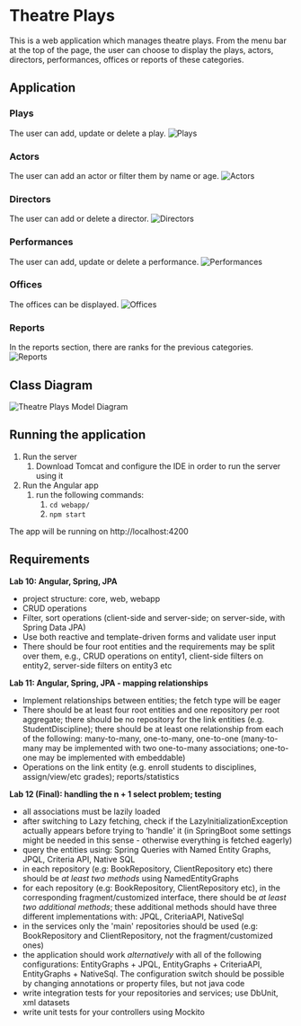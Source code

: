# Theatre Plays

This is a web application which manages theatre plays. From the menu bar at the top of the page, the user can choose to display the plays, actors, directors, performances, offices or reports of these categories.



## Application

### Plays

The user can add, update or delete a play.
![Plays](images/plays.png)
### Actors

The user can add an actor or filter them by name or age.
![Actors](images/actors.png)
### Directors

The user can add or delete a director.
![Directors](images/directors.png)
### Performances

The user can add, update or delete a performance.
![Performances](images/performances.png)
### Offices

The offices can be displayed.
![Offices](images/offices.png)
### Reports

In the reports section, there are ranks for the previous categories.
![Reports](images/reports.png)



## Class Diagram

![Theatre Plays Model Diagram](images/theatre-plays-model-diagram.png)



## Running the application

1. Run the server
    1. Download Tomcat and configure the IDE in order to run the server using it
2. Run the Angular app
    1. run the following commands:
        1. ```cd webapp/```
        2. ```npm start```

The app will be running on http://localhost:4200



## Requirements

**Lab 10: Angular, Spring, JPA**

* project structure: core, web, webapp
* CRUD operations
* Filter, sort operations (client-side and server-side; on server-side, with Spring Data JPA)
* Use both reactive and template-driven forms and validate user input
* There should be four root entities and the requirements may be split over them, e.g., CRUD operations on entity1, client-side filters on entity2, server-side filters on entity3 etc

**Lab 11: Angular, Spring, JPA - mapping relationships**

* Implement relationships between entities; the fetch type will be eager 
* There should be at least four root entities and one repository per root aggregate; there should be no repository for the link entities (e.g. StudentDiscipline); there should be at least one relationship from each of the following: many-to-many, one-to-many, one-to-one (many-to-many may be implemented with two one-to-many associations; one-to-one may be implemented with embeddable)
* Operations on the link entity (e.g. enroll students to disciplines, assign/view/etc grades); reports/statistics

**Lab 12 (Final): handling the n + 1 select problem; testing**

* all associations must be lazily loaded
* after switching to Lazy fetching, check if the LazyInitializationException actually appears before trying to ‘handle' it (in SpringBoot some settings might be needed in this sense - otherwise everything is fetched eagerly)
* query the entities using: Spring Queries with Named Entity Graphs,  JPQL, Criteria API, Native SQL
* in each repository (e.g: BookRepository, ClientRepository etc) there should be _at least two methods_ using NamedEntityGraphs
* for each repository (e.g: BookRepository, ClientRepository etc), in the corresponding fragment/customized interface, there should be _at least two additional methods_; these  additional methods should have three different implementations with: JPQL, CriteriaAPI, NativeSql
* in the services only the 'main' repositories should be used (e.g: BookRepository and ClientRepository, not the fragment/customized ones)
* the application should work _alternatively_ with all of the following configurations: EntityGraphs + JPQL, EntityGraphs + CriteriaAPI, EntityGraphs + NativeSql. The configuration switch should be possible by changing annotations or property files, but not java code
* write integration tests for your repositories and services; use DbUnit, xml datasets 
* write unit tests for your controllers using Mockito 

